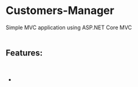 # Customers-Manager

Simple MVC application using ASP.NET Core MVC<br />
<br />
<h2>Features:</h2><br />
<ul>
  <li><a href="https://en.wikipedia.org/wiki/Create,_read,_update_and_delete>CRUD</a> functions for customers</li>
  <li>Search bar for filter results base on Province and company name</li>
  <li>Local database for store customers</li>
  <li></li>
  <li></li>
  <li></li>
  <li>Partial view example on _layout.cshtml to split code</li>
  <li></li>
  <li></li>
  <li></li>
</ul>
